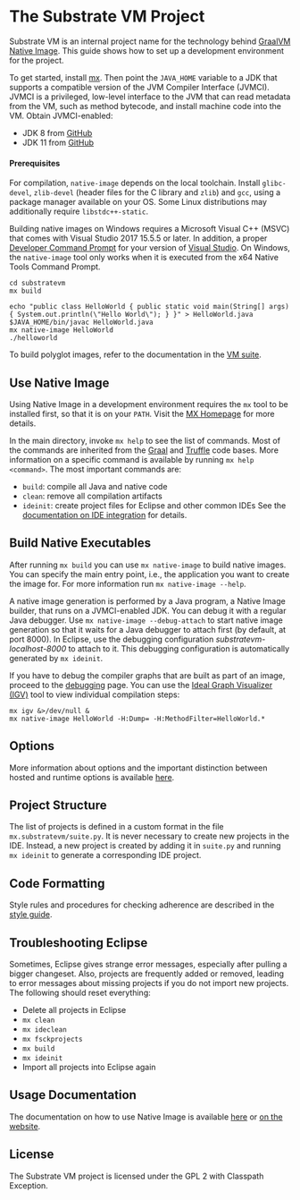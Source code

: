 # The Substrate VM Project

Substrate VM is an internal project name for the technology behind [GraalVM Native Image](../README.md).
This guide shows how to set up a development environment for the project.

To get started, install [mx](https://github.com/graalvm/mx).
Then point the `JAVA_HOME` variable to a JDK that supports a compatible version
of the JVM Compiler Interface (JVMCI). JVMCI is a privileged, low-level interface
to the JVM that can read metadata from the VM, such as method bytecode, and
install machine code into the VM. Obtain JVMCI-enabled:
* JDK 8 from [GitHub](https://github.com/graalvm/openjdk8-jvmci-builder/releases)
* JDK 11 from [GitHub](https://github.com/graalvm/labs-openjdk-11/releases)

#### Prerequisites
For compilation, `native-image` depends on the local toolchain. Install
`glibc-devel`, `zlib-devel` (header files for the C library and `zlib`) and
`gcc`, using a package manager available on your OS. Some Linux distributions
may additionally require `libstdc++-static`.

Building native images on Windows requires a Microsoft Visual C++ (MSVC) that comes with Visual Studio 2017 15.5.5 or later.
In addition, a proper [Developer Command Prompt](https://docs.microsoft.com/en-us/cpp/build/building-on-the-command-line?view=vs-2019#developer_command_prompt_shortcuts) for your version of [Visual Studio](https://visualstudio.microsoft.com/vs/).
On Windows, the `native-image` tool only works when it is executed from the x64 Native Tools Command Prompt.

```shell
cd substratevm
mx build

echo "public class HelloWorld { public static void main(String[] args) { System.out.println(\"Hello World\"); } }" > HelloWorld.java
$JAVA_HOME/bin/javac HelloWorld.java
mx native-image HelloWorld
./helloworld
```

To build polyglot images, refer to the documentation in the [VM suite](../../../../vm/README.md).

## Use Native Image

Using Native Image in a development environment requires the `mx` tool to be installed first, so that it is on your `PATH`.
Visit the [MX Homepage](https://github.com/graalvm/mx) for more details.

In the main directory, invoke `mx help` to see the list of commands.
Most of the commands are inherited from the [Graal](https://github.com/oracle/graal) and [Truffle](https://github.com/oracle/graal/tree/master/truffle) code bases.
More information on a specific command is available by running `mx help <command>`.
The most important commands are:

* `build`: compile all Java and native code
* `clean`: remove all compilation artifacts
* `ideinit`: create project files for Eclipse and other common IDEs
See the [documentation on IDE integration](../../../../compiler/docs/IDEs.md) for details.

## Build Native Executables

After running `mx build` you can use `mx native-image` to build native images.
You can specify the main entry point, i.e., the application you want to create the image for. For more information run `mx native-image --help`.

A native image generation is performed by a Java program, a Native Image builder, that runs on a JVMCI-enabled JDK. You can debug it with a regular Java debugger.
Use `mx native-image --debug-attach` to start native image generation so that it waits for a Java debugger to attach first (by default, at port 8000).
In Eclipse, use the debugging configuration _substratevm-localhost-8000_ to attach to it. This debugging configuration is automatically generated by `mx ideinit`.

If you have to debug the compiler graphs that are built as part of an image, proceed to the [debugging](../../../../compiler/docs/Debugging.md) page.
You can use the [Ideal Graph Visualizer (IGV)](https://docs.oracle.com/en/graalvm/enterprise/20/docs/tools/igv/) tool to view individual compilation steps:
```shell
mx igv &>/dev/null &
mx native-image HelloWorld -H:Dump= -H:MethodFilter=HelloWorld.*
```

## Options

More information about options and the important distinction between hosted and runtime options is available [here](../docs/reference-manual/native-image/Options.md).

## Project Structure

The list of projects is defined in a custom format in the file `mx.substratevm/suite.py`. It is never necessary to create new projects in the IDE.
Instead, a new project is created by adding it in `suite.py` and running `mx ideinit` to generate a corresponding IDE project.

## Code Formatting

Style rules and procedures for checking adherence are described in the [style guide](CodeStyle.md).

## Troubleshooting Eclipse

Sometimes, Eclipse gives strange error messages, especially after pulling a
bigger changeset. Also, projects are frequently added or removed, leading to
error messages about missing projects if you do not import new projects. The
following should reset everything:

* Delete all projects in Eclipse
* `mx clean`
* `mx ideclean`
* `mx fsckprojects`
* `mx build`
* `mx ideinit`
* Import all projects into Eclipse again

## Usage Documentation

The documentation on how to use Native Image is available [here](../README.md) or [on the website](https://www.graalvm.org/reference-manual/native-image/).

## License

The Substrate VM project is licensed under the GPL 2 with Classpath Exception.
